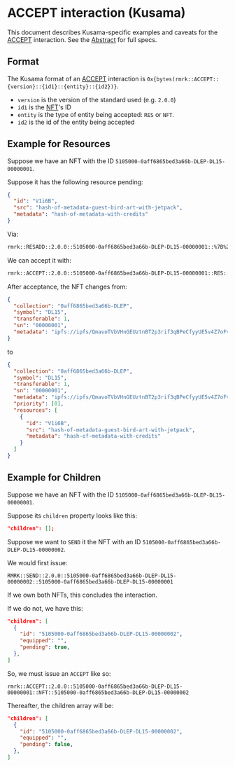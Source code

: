 # ACCEPT interaction (Kusama)

This document describes Kusama-specific examples and caveats for the [ACCEPT](../../abstract/interactions/accept.md) interaction.  See the [Abstract](../../abstract/interactions/accept.md) for full specs.

## Format

The Kusama format of an [ACCEPT](../../abstract/interactions/accept.md) interaction is `0x{bytes(rmrk::ACCEPT::{version}::{id1}::{entity}::{id2})}`.

- `version` is the version of the standard used (e.g. `2.0.0`)
- `id1` is the [NFT](../abstract/entities/nft.md)'s ID
- `entity` is the type of entity being accepted: `RES` or `NFT`.
- `id2` is the id of the entity being accepted

## Example for Resources

Suppose we have an NFT with the ID `5105000-0aff6865bed3a66b-DLEP-DL15-00000001`.

Suppose it has the following resource pending:

```json
{
  "id": "V1i6B",
  "src": "hash-of-metadata-guest-bird-art-with-jetpack",
  "metadata": "hash-of-metadata-with-credits"
}
```

Via:

```txt
rmrk::RESADD::2.0.0::5105000-0aff6865bed3a66b-DLEP-DL15-00000001::%7B%22id%22%3A%22V1i6B%22%2C%src%22%3A%22hash-of-metadata-guest-bird-art-with-jetpack%22%2C%22metadata%22%3A%22hash-of-metadata-with-credits%22%7D
```

We can accept it with:

```txt
rmrk::ACCEPT::2.0.0::5105000-0aff6865bed3a66b-DLEP-DL15-00000001::RES::V1i6B
```

After acceptance, the NFT changes from:

```json
{
  "collection": "0aff6865bed3a66b-DLEP",
  "symbol": "DL15",
  "transferable": 1,
  "sn": "00000001",
  "metadata": "ipfs://ipfs/QmavoTVbVHnGEUztnBT2p3rif3qBPeCfyyUE5v4Z7oFvs4"
}
```

to

```json
{
  "collection": "0aff6865bed3a66b-DLEP",
  "symbol": "DL15",
  "transferable": 1,
  "sn": "00000001",
  "metadata": "ipfs://ipfs/QmavoTVbVHnGEUztnBT2p3rif3qBPeCfyyUE5v4Z7oFvs4",
  "priority": [0],
  "resources": [
    {
      "id": "V1i6B",
      "src": "hash-of-metadata-guest-bird-art-with-jetpack",
      "metadata": "hash-of-metadata-with-credits"
    }
  ]
}
```

## Example for Children

Suppose we have an NFT with the ID `5105000-0aff6865bed3a66b-DLEP-DL15-00000001`.

Suppose its `children` property looks like this:

```json
"children": [];
```

Suppose we want to `SEND` it the NFT with an ID `5105000-0aff6865bed3a66b-DLEP-DL15-00000002`.

We would first issue:

```
RMRK::SEND::2.0.0::5105000-0aff6865bed3a66b-DLEP-DL15-00000002::5105000-0aff6865bed3a66b-DLEP-DL15-00000001
```

If we own both NFTs, this concludes the interaction.

If we do not, we have this:

```json
"children": [
  {
    "id": "5105000-0aff6865bed3a66b-DLEP-DL15-00000002",
    "equipped": "",
    "pending": true,
  },
]
```

So, we must issue an `ACCEPT` like so:

```
rmrk::ACCEPT::2.0.0::5105000-0aff6865bed3a66b-DLEP-DL15-00000001::NFT::5105000-0aff6865bed3a66b-DLEP-DL15-00000002
```

Thereafter, the children array will be:

```json
"children": [
  {
    "id": "5105000-0aff6865bed3a66b-DLEP-DL15-00000002",
    "equipped": "",
    "pending": false,
  },
]
```
